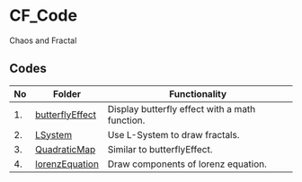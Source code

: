 # CF_Code

Chaos and Fractal

## Codes

| No  | Folder                                                                                       | Functionality                                  |
| --- | -------------------------------------------------------------------------------------------- | ---------------------------------------------- |
| 1.  | [butterflyEffect](https://github.com/belongtothenight/CF_Code/tree/main/src/butterflyEffect) | Display butterfly effect with a math function. |
| 2.  | [LSystem](https://github.com/belongtothenight/CF_Code/tree/main/src/LSystem)                 | Use L-System to draw fractals.                 |
| 3.  | [QuadraticMap](https://github.com/belongtothenight/CF_Code/tree/main/src/QuadraticMap)       | Similar to butterflyEffect.                    |
| 4.  | [lorenzEquation](https://github.com/belongtothenight/CF_Code/tree/main/src/lorenzEquation)   | Draw components of lorenz equation.            |
